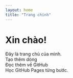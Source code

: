 ```yaml
---
layout: home
title: "Trang chính"
---
```


# Xin chào!

Đây là trang chủ của mình.  
Tạo thêm dòng  
Đọc thêm về GitHub  
Học GitHub Pages từng bước.
